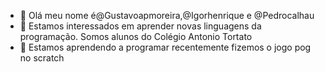 - 👋 Olá meu nome é@Gustavoapmoreira,@Igorhenrique e @Pedrocalhau
- 👀 Estamos interessados em aprender novas linguagens da programação. Somos alunos do Colégio Antonio Tortato
- 🌱 Estamos aprendendo a programar recentemente fizemos o jogo pog no scratch


<!---
Gustavoapmoreira/Gustavoapmoreira is a ✨ special ✨ repository because its `README.md` (this file) appears on your GitHub profile.
You can click the Preview link to take a look at your changes.
--->
